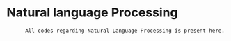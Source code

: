 # Natural language Processing
          All codes regarding Natural Language Processing is present here.
